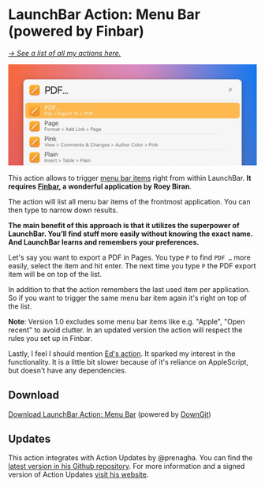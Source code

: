# LaunchBar Action: Menu Bar (powered by Finbar)

*[→ See a list of all my actions here.](https://ptujec.github.io/launchbar)* 

<img src="menubar.jpg" width="637"/> 

This action allows to trigger [menu bar items](https://developer.apple.com/design/human-interface-guidelines/components/system-experiences/the-menu-bar) right from within LaunchBar. **It requires [Finbar](https://www.roeybiran.com/apps/finbar), a wonderful application by Roey Biran**. 

The action will list all menu bar items of the frontmost application. You can then type to narrow down results. 

**The main benefit of this approach is that it utilizes the superpower of LaunchBar. You’ll find stuff more easily without knowing the exact name. And LaunchBar learns and remembers your preferences.**

Let's say you want to export a PDF in Pages. You type `P` to find `PDF …` more easily, select the item and hit enter. The next time you type `P` the PDF export item will be on top of the list.

In addition to that the action remembers the last used item per application. So if you want to trigger the same menu bar item again it's right on top of the list. 

**Note**: Version 1.0 excludes some menu bar items like e.g. "Apple", "Open recent" to avoid clutter. In an updated version the action will respect the rules you set up in Finbar.  

Lastly, I feel I should mention [Ed's action](https://github.com/ewlcheng/launchbar-actions#launchbar-menu-bar-search). It sparked my interest in the functionality. It is a little bit slower because of it's reliance on AppleScript, but doesn't have any dependencies. 

## Download

[Download LaunchBar Action: Menu Bar](https://minhaskamal.github.io/DownGit/#/home?url=https://github.com/Ptujec/LaunchBar/tree/master/Menu-Bar) (powered by [DownGit](https://github.com/MinhasKamal/DownGit))

## Updates

This action integrates with Action Updates by @prenagha. You can find the [latest version in his Github repository](https://github.com/prenagha/launchbar). For more information and a signed version of Action Updates [visit his website](https://renaghan.com/launchbar/action-updates/).